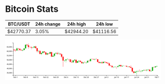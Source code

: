 # Bitcoin Stats

BTC/USDT|24h change|24h high|24h low|
|---|---|---|---|
|$42770.37|3.05%|$42944.20|$41116.56|

<img src="./chart.svg">
